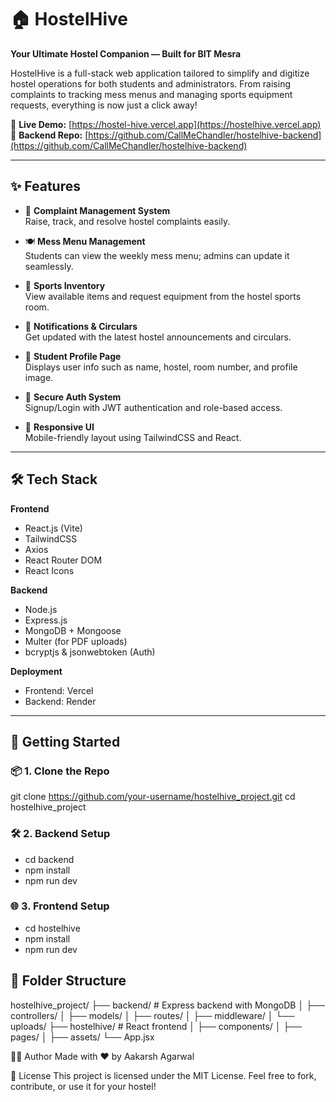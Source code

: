 # 🏠 HostelHive

**Your Ultimate Hostel Companion — Built for BIT Mesra**

HostelHive is a full-stack web application tailored to simplify and digitize hostel operations for both students and administrators. From raising complaints to tracking mess menus and managing sports equipment requests, everything is now just a click away!

🔗 **Live Demo:** [https://hostel-hive.vercel.app](https://hostelhive.vercel.app)
🔗 **Backend Repo:** [https://github.com/CallMeChandler/hostelhive-backend](https://github.com/CallMeChandler/hostelhive-backend)

---

## ✨ Features

- 📝 **Complaint Management System**  
  Raise, track, and resolve hostel complaints easily.

- 🍽️ **Mess Menu Management**  
  Students can view the weekly mess menu; admins can update it seamlessly.

- 🏸 **Sports Inventory**  
  View available items and request equipment from the hostel sports room.

- 🔔 **Notifications & Circulars**  
  Get updated with the latest hostel announcements and circulars.

- 👤 **Student Profile Page**  
  Displays user info such as name, hostel, room number, and profile image.

- 🔐 **Secure Auth System**  
  Signup/Login with JWT authentication and role-based access.

- 📱 **Responsive UI**  
  Mobile-friendly layout using TailwindCSS and React.

---

## 🛠 Tech Stack

**Frontend**
- React.js (Vite)
- TailwindCSS
- Axios
- React Router DOM
- React Icons

**Backend**
- Node.js
- Express.js
- MongoDB + Mongoose
- Multer (for PDF uploads)
- bcryptjs & jsonwebtoken (Auth)

**Deployment**
- Frontend: Vercel  
- Backend: Render

---

## 🚀 Getting Started

### 📦 1. Clone the Repo
git clone https://github.com/your-username/hostelhive_project.git
cd hostelhive_project

### 🛠 2. Backend Setup
- cd backend
- npm install
- npm run dev

### 🌐 3. Frontend Setup
- cd hostelhive
- npm install
- npm run dev

## 📁 Folder Structure

hostelhive_project/
├── backend/         # Express backend with MongoDB
│   ├── controllers/
│   ├── models/
│   ├── routes/
│   ├── middleware/
│   └── uploads/
├── hostelhive/      # React frontend
│   ├── components/
│   ├── pages/
│   ├── assets/
    └── App.jsx

🧑‍💻 Author
Made with ❤️ by Aakarsh Agarwal

📄 License
This project is licensed under the MIT License.
Feel free to fork, contribute, or use it for your hostel!
